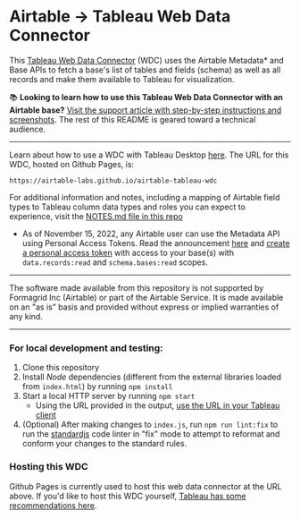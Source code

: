 # Airtable -> Tableau Web Data Connector

This [Tableau Web Data Connector](https://tableau.github.io/webdataconnector/) (WDC) uses the Airtable Metadata* and Base APIs to fetch a base's list of tables and fields (schema) as well as all records and make them available to Tableau for visualization.

📚 **Looking to learn how to use this Tableau Web Data Connector with an Airtable base?** [Visit the support article with step-by-step instructions and screenshots](https://support.airtable.com/docs/en/visualizing-records-from-airtable-in-tableau). The rest of this README is geared toward a technical audience.

--- 

Learn about how to use a WDC with Tableau Desktop [here](https://tableau.github.io/webdataconnector/docs/wdc_use_in_tableau.html). The URL for this WDC, hosted on Github Pages, is:
```
https://airtable-labs.github.io/airtable-tableau-wdc
``` 

For additional information and notes, including a mapping of Airtable field types to Tableau column data types and roles you can expect to experience, visit the [NOTES.md file in this repo](NOTES.md)
* As of November 15, 2022, any Airtable user can use the Metadata API using Personal Access Tokens. Read the announcement [here](https://community.airtable.com/t/new-beta-new-api-authentication-methods-endpoints-and-public-api-docs/52714) and [create a personal access token](https://airtable.com/create/tokens) with access to your base(s) with `data.records:read` and `schema.bases:read` scopes.

---- 

The software made available from this repository is not supported by Formagrid Inc (Airtable) or part of the Airtable Service.  It is made available on an "as is" basis and provided without express or implied warranties of any kind.

----

### For local development and testing:
1. Clone this repository
2. Install _Node_ dependencies (different from the external libraries loaded from `index.html`) by running `npm install`
3. Start a local HTTP server by running `npm start` 
    - Using the URL provided in the output, [use the URL in your Tableau client](https://tableau.github.io/webdataconnector/docs/wdc_use_in_tableau.html)
4. (Optional) After making changes to `index.js`, run `npm run lint:fix` to run the [standardjs](https://standardjs.com) code linter in "fix" mode to attempt to reformat and conform your changes to the standard rules.

### Hosting this WDC
Github Pages is currently used to host this web data connector at the URL above. If you'd like to host this WDC yourself, [Tableau has some recommendations here](https://tableau.github.io/webdataconnector/docs/wdc_hosting_and_submissions).
